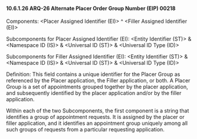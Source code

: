 #### 10.6.1.26 ARQ-26 Alternate Placer Order Group Number (EIP) 00218

Components: &lt;Placer Assigned Identifier (EI)> ^ &lt;Filler Assigned Identifier (EI)>

Subcomponents for Placer Assigned Identifier (EI): &lt;Entity Identifier (ST)> & &lt;Namespace ID (IS)> & &lt;Universal ID (ST)> & &lt;Universal ID Type (ID)>

Subcomponents for Filler Assigned Identifier (EI): &lt;Entity Identifier (ST)> & &lt;Namespace ID (IS)> & &lt;Universal ID (ST)> & &lt;Universal ID Type (ID)>

Definition: This field contains a unique identifier for the Placer Group as referenced by the Placer application, the Filler application, or both. A Placer Group is a set of appointments grouped together by the placer application, and subsequently identified by the placer application and/or by the filler application.

Within each of the two Subcomponents, the first component is a string that identifies a group of appointment requests. It is assigned by the placer or filler application, and it identifies an appointment group uniquely among all such groups of requests from a particular requesting application.
